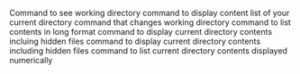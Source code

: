 Command to see working directory
command to display content list of your current directory
command that changes working directory
command to list contents in long format
command to display current directory contents incluing hidden files
command to display current directory contents including hidden files
command to list current directory contents displayed numerically
